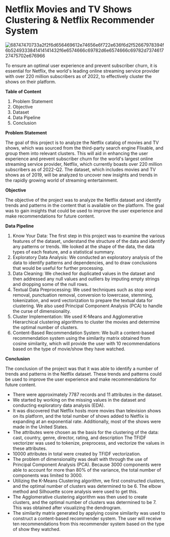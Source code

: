 # Netflix Movies and TV Shows Clustering & Netflix Recommender System

![68747470733a2f2f6d656469612e74656e6f722e636f6d2f52667978394f6b5249333841414141432f6e6574666c69782d6e6574666c69782d737461727475702e676966](https://github.com/Ashif-khan033/Netflix_Movies_and_TV_Shows_Clustering/assets/117459380/4616711c-0e95-4ae9-ac48-4deb07b27013)

To ensure an optimal user experience and prevent subscriber churn, it is essential for Netflix, the world's leading online streaming service provider with over 220 million subscribers as of 2022, to effectively cluster the shows on their platform.

**Table of Content**

1. Problem Statement
2. Objective
3. Dataset
4. Data Pipeline
5. Conclusion

**Problem Statement**

The goal of this project is to analyze the Netflix catalog of movies and TV shows, which was sourced from the third-party search engine Flixable, and group them into relevant clusters. This will aid in enhancing the user experience and prevent subscriber churn for the world's largest online streaming service provider, Netflix, which currently boasts over 220 million subscribers as of 2022-Q2. The dataset, which includes movies and TV shows as of 2019, will be analyzed to uncover new insights and trends in the rapidly growing world of streaming entertainment.

**Objective**

The objective of the project was to analyze the Netflix dataset and identify trends and patterns in the content that is available on the platform. The goal was to gain insights that could be used to improve the user experience and make recommendations for future content.

**Data Pipeline**

1. Know Your Data: The first step in this project was to examine the various features of the dataset, understand the structure of the data and identify any patterns 
   or trends. We looked at the shape of the data, the data types of each feature, and a statistical summary.
2. Exploratory Data Analysis: We conducted an exploratory analysis of the data to identify patterns and dependencies, and to draw conclusions that would be useful 
   for further processing.
3. Data Cleaning: We checked for duplicated values in the dataset and then addressed any null values and outliers by imputing empty strings and dropping some of the 
   null rows.
4. Textual Data Preprocessing: We used techniques such as stop word removal, punctuation removal, conversion to lowercase, stemming, tokenization, and word 
   vectorization to prepare the textual data for clustering. We also used Principal Component Analysis (PCA) to handle the curse of dimensionality.
5. Cluster Implementation: We used K-Means and Agglomerative Hierarchical clustering algorithms to cluster the movies and determine the optimal number of clusters.
6. Content-Based Recommendation System: We built a content-based recommendation system using the similarity matrix obtained from cosine similarity, which will 
   provide the user with 10 recommendations based on the type of movie/show they have watched.

**Conclusion**

The conclusion of the project was that it was able to identify a number of trends and patterns in the Netflix dataset. These trends and patterns could be used to improve the user experience and make recommendations for future content.

- There were approximately 7787 records and 11 attributes in the dataset.
- We started by working on the missing values in the dataset and conducting exploratory data analysis (EDA).
- It was discovered that Netflix hosts more movies than television shows on its platform, and the total number of shows added to Netflix is expanding at an 
  exponential rate. Additionally, most of the shows were made in the United States.
- The attributes were chosen as the basis for the clustering of the data: cast, country, genre, director, rating, and description The TFIDF vectorizer was 
  used to tokenize, preprocess, and vectorize the values in these attributes.
- 10000 attributes in total were created by TFIDF vectorization.
- The problem of dimensionality was dealt with through the use of Principal Component Analysis (PCA). Because 3000 components were able to account for more than 
  80% of the variance, the total number of components was limited to 3000.
- Utilizing the K-Means Clustering algorithm, we first constructed clusters, and the optimal number of clusters was determined to be 6. The elbow method and 
  Silhouette score analysis were used to get this.
- The Agglomerative clustering algorithm was then used to create clusters, and the optimal number of clusters was determined to be 7. This was obtained after 
  visualizing the dendrogram.
- The similarity matrix generated by applying cosine similarity was used to construct a content-based recommender system. The user will receive ten 
  recommendations from this recommender system based on the type of show they watched.
